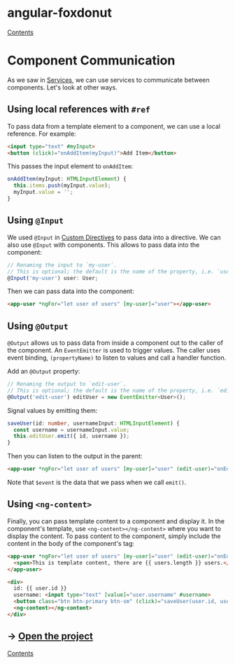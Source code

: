 # angular-foxdonut

[Contents](../README.md#angular-foxdonut)

# Component Communication

As we saw in [Services](services.md#using-a-service-for-inter-component-communication), we can use
services to communicate between components. Let's look at other ways.

## Using local references with `#ref`

To pass data from a template element to a component, we can use a local reference. For example:

```html
<input type="text" #myInput>
<button (click)="onAddItem(myInput)">Add Item</button>
```

This passes the input element to `onAddItem`:

```typescript
onAddItem(myInput: HTMLInputElement) {
  this.items.push(myInput.value);
  myInput.value = '';
}
```

## Using `@Input`

We used `@Input` in [Custom Directives](custom-directives.md#passing-data-to-the-directive) to pass
data into a directive. We can also use `@Input` with components. This allows to pass data into the
component:

```typescript
// Renaming the input to `my-user`.
// This is optional; the default is the name of the property, i.e. `user`.
@Input('my-user') user: User;
```

Then we can pass data into the component:

```html
<app-user *ngFor="let user of users" [my-user]="user"></app-user>
```

## Using `@Output`

`@Output` allows us to pass data from inside a component out to the caller of the component. An
`EventEmitter` is used to trigger values. The caller uses event binding, `(propertyName)` to listen
to values and call a handler function.

Add an `@Output` property:

```typescript
// Renaming the output to `edit-user`.
// This is optional; the default is the name of the property, i.e. `editUser`.
@Output('edit-user') editUser = new EventEmitter<User>();
```

Signal values by emitting them:

```typescript
saveUser(id: number, usernameInput: HTMLInputElement) {
  const username = usernameInput.value;
  this.editUser.emit({ id, username });
}
```

Then you can listen to the output in the parent:

```html
<app-user *ngFor="let user of users" [my-user]="user" (edit-user)="onEditUser($event)"></app-user>
```

Note that `$event` is the data that we pass when we call `emit()`.

## Using `<ng-content>`

Finally, you can pass template content to a component and display it. In the component's template,
use `<ng-content></ng-content>` where you want to display the content. To pass content to the
component, simply include the content in the body of the component's tag:

```html
<app-user *ngFor="let user of users" [my-user]="user" (edit-user)="onEditUser($event)">
  <span>This is template content, there are {{ users.length }} users.</span>
</app-user>
```

```html
<div>
  id: {{ user.id }}
  username: <input type="text" [value]="user.username" #username>
  <button class="btn btn-primary btn-sm" (click)="saveUser(user.id, username)">Save</button>
  <ng-content></ng-content>
</div>
```

## &rarr; [Open the project](https://stackblitz.com/github/foxdonut/angular-foxdonut/tree/component-communication?file=src%2Fapp%2Fcomponent-communication%2Fuser%2Fuser.component.ts)

[Contents](../README.md#angular-foxdonut)
